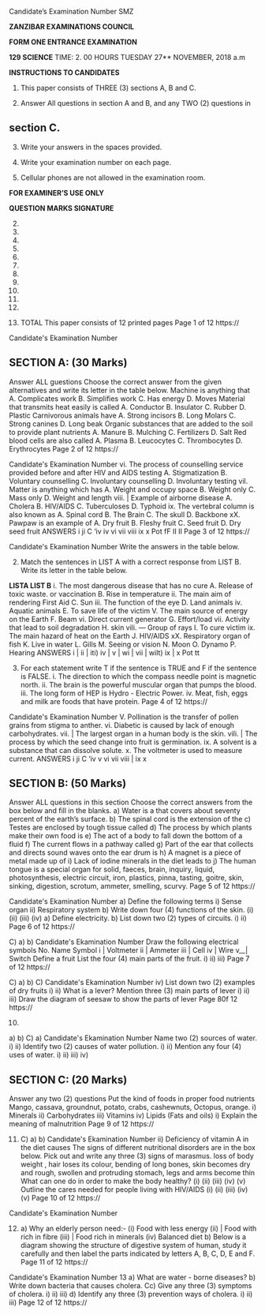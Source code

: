Candidate’s Examination Number
SMZ

**ZANZIBAR EXAMINATIONS COUNCIL**

**FORM ONE ENTRANCE EXAMINATION**

**129 SCIENCE**
TIME: 2. 00 HOURS TUESDAY 27** NOVEMBER, 2018 a.m

**INSTRUCTIONS TO CANDIDATES**

1. This paper consists of THREE (3) sections A, B and C.

2. Answer All questions in section A and B, and any TWO (2) questions in

## section C.

3. Write your answers in the spaces provided.

4. Write your examination number on each page.

5. Cellular phones are not allowed in the examination room.

**FOR EXAMINER’S USE ONLY**

**QUESTION MARKS SIGNATURE**

2.

3.

4.

5.

6.

7.

8.

9.

10.

11.

12.

13. TOTAL
This paper consists of 12 printed pages
Page 1 of 12
https://

Candidate's Ekamination Number

## SECTION A: (30 Marks)
Answer ALL guestions
Choose the correct answer from the given alternatives and write its letter in the table below.
Machine is anything that
A. Complicates work B. Simplifies work
C. Has energy D. Moves
Material that transmits heat easily is called
A. Conductor B. Insulator
C. Rubber D. Plastic
Carnivorous animals have
A. Strong incisors B. Long Molars
C. Strong canines D. Long beak
Organic substances that are added to the soil to provide plant nutrients
A. Manure B. Mulching
C. Fertilizers D. Salt
Red blood cells are also called
A. Plasma B. Leucocytes
C. Thrombocytes D. Erythrocytes
Page 2 of 12
https://

Candidate's Ekamination Number vi. The process of counselling service provided before and after HIV and AIDS
testing
A. Stigmatization B. Voluntary counselling
C. Involuntary counselling D. Involuntary testing vil. Matter is anything which has
A. Weight and occupy space B. Weight only
C. Mass only D. Weight and length viii. | Example of airborne disease
A. Cholera B. HIV/AIDS
C. Tuberculoses D. Typhoid ix. The vertebral column is also known as
A. Spinal cord B. The Brain
C. The skull D. Backbone xX. Pawpaw is an example of
A. Dry fruit B. Fleshy fruit
C. Seed fruit D. Dry seed fruit
ANSWERS
i ji C ‘iv iv vi vii viii ix x
Pot fF II II
Page 3 of 12
https://

Candidate's Ekamination Number
Write the answers in the table below.

2. Match the sentences in LIST A with a correct response from LIST B. Write its letter in the table below.

**LISTA LIST B**
i. The most dangerous disease that has no cure A. Release of toxic waste.
or vaccination B. Rise in temperature ii. The main aim of rendering First Aid C. Sun iii. The function of the eye D. Land animals iv. Aquatic animals E. To save life of the victim
V. The main source of energy on the Earth F. Beam vi. Direct current generator G. Effort/load vii. Activity that lead to soil degradation H. skin vili. — Group of rays I. To cure victim ix. The main hazard of heat on the Earth J. HIV/AIDS
xX. Respiratory organ of fish K. Live in water
L. Gills
M. Seeing or vision
N. Moon
O. Dynamo
P. Hearing
ANSWERS
i | ii | iti) iv | v | wi | vii | wilt) ix | x
Pot tt

3. For each statement write T if the sentence is TRUE and F if the sentence is FALSE.
i. The direction to which the compass needle point is magnetic north.
ii. The brain is the powerful muscular organ that pumps the blood.
iii. The long form of HEP is Hydro - Electric Power.
iv. Meat, fish, eggs and milk are foods that have protein.
Page 4 of 12
https://

Candidate's Ekamination Number
V. Pollination is the transfer of pollen grains from stigma to anther.
vi. Diabetic is caused by lack of enough carbohydrates.
vii. | The largest organ in a human body is the skin.
vili. | The process by which the seed change into fruit is germination.
ix. A solvent is a substance that can dissolve solute.
x. The voltmeter is used to measure current.
ANSWERS
i ji C ‘iv v vi vii viii | ix x

## SECTION B: (50 Marks)
Answer ALL questions in this section
Choose the correct answers from the box below and fill in the blanks.
a) Water is a that covers about seventy percent of the earth’s surface.
b) The spinal cord is the extension of the c) Testes are enclosed by tough tissue called d) The process by which plants make their own food is e) The act of a body to fall down the bottom of a fluid f) The current flows in a pathway called g) Part of the ear that collects and directs sound waves onto the ear drum is h) A magnet is a piece of metal made up of i) Lack of iodine minerals in the diet leads to j) The human tongue is a special organ for solid, faeces, brain, inquiry, liquid, photosynthesis, electric circuit,
iron, plastics, pinna, tasting, goitre, skin, sinking, digestion, scrotum,
ammeter, smelling, scurvy.
Page 5 of 12
https://

Candidate's Ekamination Number a) Define the following terms i) Sense organ ii) Respiratory system b) Write down four (4) functions of the skin.
(i)
(ii)
(iii)
(iv)
a) Define electricity.
b) List down two (2) types of circuits.
i)
ii)
Page 6 of 12
https://

C)
a)
b)
Candidate's Ekamination Number
Draw the following electrical symbols
No. Name Symbol i | Voltmeter ii | Ammeter iii | Cell iv | Wire v__| Switch
Define a fruit
List the four (4) main parts of the fruit.
i)
ii)
iii)
Page 7 of 12
https://

C)
a)
b)
C)
Candidate's Ekamination Number iv)
List down two (2) examples of dry fruits i)
ii)
What is a lever?
Mention three (3) main parts of lever i)
ii)
iii)
Draw the diagram of seesaw to show the parts of lever
Page 80f 12
https://

10. 
a)
b)
C)
a)
Candidate's Ekamination Number
Name two (2) sources of water.
i)
ii)
Identify two (2) causes of water pollution.
i)
ii)
Mention any four (4) uses of water.
i)
ii)
iii)
iv)

## SECTION C: (20 Marks)
Answer any two (2) questions
Put the kind of foods in proper food nutrients
Mango, cassava, groundnut, potato, crabs, cashewnuts, Octopus, orange.
i) Minerals ii) Carbohydrates iii) Vitamins iv) Lipids (Fats and oils)
i) Explain the meaning of malnutrition
Page 9 of 12
https://

11. C)
a)
b)
Candidate's Ekamination Number ii) Deficiency of vitamin A in the diet causes
The signs of different nutritional disorders are in the box below. Pick out and write any three (3) signs of marasmus.
loss of body weight , hair loses its colour, bending of long bones, skin becomes dry and rough, swollen and protruding stomach, legs and arms become thin
What can one do in order to make the body healthy?
(i)
(ii)
(iii)
(iv)
(v)
Outline the cares needed for people living with HIV/AIDS
(i)
(ii)
(iii)
(iv)
(v)
Page 10 of 12
https://

Candidate's Ekamination Number

12. a) Why an elderly person need:-
(i) Food with less energy
(ii) | Food with rich in fibre
(iii) | Food rich in minerals
(iv) Balanced diet b) Below is a diagram showing the structure of digestive system of human, study it carefully and then label the parts indicated by letters A, B, C, D, E and F.
Page 11 of 12
https://

Candidate's Ekamination Number
13 a) What are water - borne diseases?
b) Write down bacteria that causes cholera.
Cc) Give any three (3) symptoms of cholera.
i)
ii)
iii)
d) Identify any three (3) prevention ways of cholera.
i)
ii)
iii)
Page 12 of 12
https://